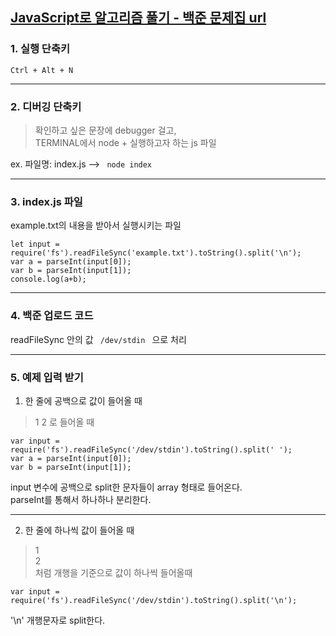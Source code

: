 ## [JavaScript로 알고리즘 풀기 - 백준 문제집 url](https://www.acmicpc.net/workbook/view/2032)

### 1. 실행 단축키

```
Ctrl + Alt + N
```

---

### 2. 디버깅 단축키

> 확인하고 싶은 문장에 debugger 걸고,<br/>
> TERMINAL에서 node + 실행하고자 하는 js 파일
> <br/>

ex. 파일명: index.js --> <code> node index </code>

---

### 3. index.js 파일

example.txt의 내용을 받아서 실행시키는 파일

```
let input = require('fs').readFileSync('example.txt').toString().split('\n');
var a = parseInt(input[0]);
var b = parseInt(input[1]);
console.log(a+b);
```

---

### 4. 백준 업로드 코드

readFileSync 안의 값 <code> /dev/stdin </code> 으로 처리

---

### 5. 예제 입력 받기 <br/>

1. 한 줄에 공백으로 값이 들어올 때

> 1 2 로 들어올 때

```
var input = require('fs').readFileSync('/dev/stdin').toString().split(' ');
var a = parseInt(input[0]);
var b = parseInt(input[1]);
```

input 변수에 공백으로 split한 문자들이 array 형태로 들어온다. <br/> parseInt를 통해서 하나하나 분리한다.

---

2. 한 줄에 하나씩 값이 들어올 때

> 1 <br/>
> 2 <br/>
> 처럼 개행을 기준으로 값이 하나씩 들어올때

```
var input = require('fs').readFileSync('/dev/stdin').toString().split('\n');
```

'\n' 개행문자로 split한다.
